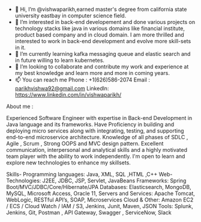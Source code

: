 - 👋 Hi, I’m @vishwaparikh,earned master's degree from california state university eastbay in computer science field.
- 👀 I’m interested in back-end developement and done various projects on technology stacks like java in various domains like financial institute, product based company and in cloud domain.
I am more thrilled and interested to work in back-end development and evolve more skill-sets in it. 
- 🌱 I’m currently learning kafka messaging queue and elastic search and in future willing to learn kubernetes.
- 💞️ I’m looking to collaborate and contribute my work and experience at my best knowledge and learn more and more in coming years.
- 📫 You can reach me
Phone : +1(626)586-2074
Email : parikhvishwa92@gmail.com
Linkedln: https://www.linkedin.com/in/vishwaparikh/


About me :

Experienced Software Engineer with expertise in Back-end Development in Java language and its frameworks. Have Proficiency in building and deploying micro services along with integrating, testing, and supporting end-to-end microservice architecture. 
Knowledge of all phases of SDLC , Agile , Scrum , Strong OOPS and MVC design pattern.
Excellent communication, interpersonal and analytical skills and a highly motivated team player with the ability to work independently. I'm open to learn and explore new technologies to enhance my skillsets.

Skills-
Programming languages:    Java, XML, SQL ,HTML ,C++
Web-Technologies:  	      J2EE, JDBC, JSP, Servlet, JavaBeans
Frameworks:               Spring Boot/MVC/JDBC/Core/Hibernate/JPA
Databases:	              Elasticsearch, MongoDB, MySQL, Microsoft Access, Oracle 11,
Servers and Services:     Apache Tomcat, WebLogic, RESTful API’s, SOAP, Microservices
Cloud & Other: 	          Amazon EC2 / ECS / Cloud Watch / IAM / S3, Jenkins, Junit, Maven, JSON
Tools:                    Splunk, Jenkins, Git, Postman , API Gateway, Swagger , ServiceNow, Slack
